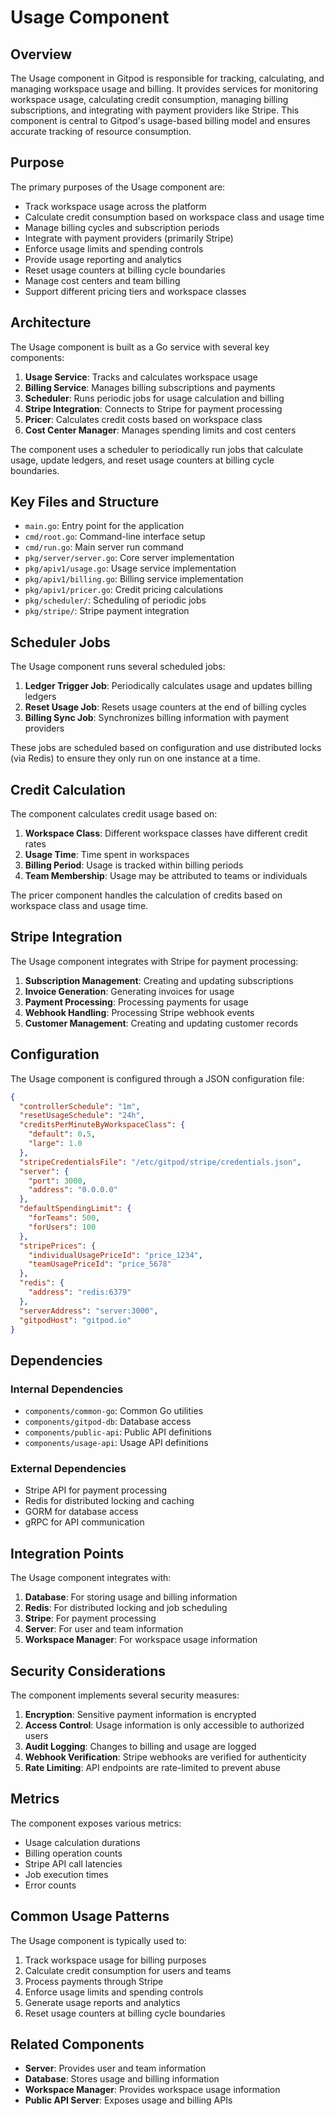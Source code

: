# Usage Component

## Overview

The Usage component in Gitpod is responsible for tracking, calculating, and managing workspace usage and billing. It provides services for monitoring workspace usage, calculating credit consumption, managing billing subscriptions, and integrating with payment providers like Stripe. This component is central to Gitpod's usage-based billing model and ensures accurate tracking of resource consumption.

## Purpose

The primary purposes of the Usage component are:
- Track workspace usage across the platform
- Calculate credit consumption based on workspace class and usage time
- Manage billing cycles and subscription periods
- Integrate with payment providers (primarily Stripe)
- Enforce usage limits and spending controls
- Provide usage reporting and analytics
- Reset usage counters at billing cycle boundaries
- Manage cost centers and team billing
- Support different pricing tiers and workspace classes

## Architecture

The Usage component is built as a Go service with several key components:

1. **Usage Service**: Tracks and calculates workspace usage
2. **Billing Service**: Manages billing subscriptions and payments
3. **Scheduler**: Runs periodic jobs for usage calculation and billing
4. **Stripe Integration**: Connects to Stripe for payment processing
5. **Pricer**: Calculates credit costs based on workspace class
6. **Cost Center Manager**: Manages spending limits and cost centers

The component uses a scheduler to periodically run jobs that calculate usage, update ledgers, and reset usage counters at billing cycle boundaries.

## Key Files and Structure

- `main.go`: Entry point for the application
- `cmd/root.go`: Command-line interface setup
- `cmd/run.go`: Main server run command
- `pkg/server/server.go`: Core server implementation
- `pkg/apiv1/usage.go`: Usage service implementation
- `pkg/apiv1/billing.go`: Billing service implementation
- `pkg/apiv1/pricer.go`: Credit pricing calculations
- `pkg/scheduler/`: Scheduling of periodic jobs
- `pkg/stripe/`: Stripe payment integration

## Scheduler Jobs

The Usage component runs several scheduled jobs:

1. **Ledger Trigger Job**: Periodically calculates usage and updates billing ledgers
2. **Reset Usage Job**: Resets usage counters at the end of billing cycles
3. **Billing Sync Job**: Synchronizes billing information with payment providers

These jobs are scheduled based on configuration and use distributed locks (via Redis) to ensure they only run on one instance at a time.

## Credit Calculation

The component calculates credit usage based on:

1. **Workspace Class**: Different workspace classes have different credit rates
2. **Usage Time**: Time spent in workspaces
3. **Billing Period**: Usage is tracked within billing periods
4. **Team Membership**: Usage may be attributed to teams or individuals

The pricer component handles the calculation of credits based on workspace class and usage time.

## Stripe Integration

The Usage component integrates with Stripe for payment processing:

1. **Subscription Management**: Creating and updating subscriptions
2. **Invoice Generation**: Generating invoices for usage
3. **Payment Processing**: Processing payments for usage
4. **Webhook Handling**: Processing Stripe webhook events
5. **Customer Management**: Creating and updating customer records

## Configuration

The Usage component is configured through a JSON configuration file:

```json
{
  "controllerSchedule": "1m",
  "resetUsageSchedule": "24h",
  "creditsPerMinuteByWorkspaceClass": {
    "default": 0.5,
    "large": 1.0
  },
  "stripeCredentialsFile": "/etc/gitpod/stripe/credentials.json",
  "server": {
    "port": 3000,
    "address": "0.0.0.0"
  },
  "defaultSpendingLimit": {
    "forTeams": 500,
    "forUsers": 100
  },
  "stripePrices": {
    "individualUsagePriceId": "price_1234",
    "teamUsagePriceId": "price_5678"
  },
  "redis": {
    "address": "redis:6379"
  },
  "serverAddress": "server:3000",
  "gitpodHost": "gitpod.io"
}
```

## Dependencies

### Internal Dependencies
- `components/common-go`: Common Go utilities
- `components/gitpod-db`: Database access
- `components/public-api`: Public API definitions
- `components/usage-api`: Usage API definitions

### External Dependencies
- Stripe API for payment processing
- Redis for distributed locking and caching
- GORM for database access
- gRPC for API communication

## Integration Points

The Usage component integrates with:
1. **Database**: For storing usage and billing information
2. **Redis**: For distributed locking and job scheduling
3. **Stripe**: For payment processing
4. **Server**: For user and team information
5. **Workspace Manager**: For workspace usage information

## Security Considerations

The component implements several security measures:

1. **Encryption**: Sensitive payment information is encrypted
2. **Access Control**: Usage information is only accessible to authorized users
3. **Audit Logging**: Changes to billing and usage are logged
4. **Webhook Verification**: Stripe webhooks are verified for authenticity
5. **Rate Limiting**: API endpoints are rate-limited to prevent abuse

## Metrics

The component exposes various metrics:

- Usage calculation durations
- Billing operation counts
- Stripe API call latencies
- Job execution times
- Error counts

## Common Usage Patterns

The Usage component is typically used to:
1. Track workspace usage for billing purposes
2. Calculate credit consumption for users and teams
3. Process payments through Stripe
4. Enforce usage limits and spending controls
5. Generate usage reports and analytics
6. Reset usage counters at billing cycle boundaries

## Related Components

- **Server**: Provides user and team information
- **Database**: Stores usage and billing information
- **Workspace Manager**: Provides workspace usage information
- **Public API Server**: Exposes usage and billing APIs
